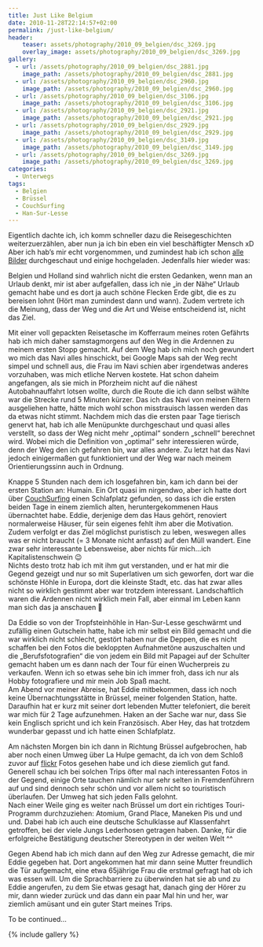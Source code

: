 ```yaml
---
title: Just Like Belgium
date: 2010-11-28T22:14:57+02:00
permalink: /just-like-belgium/
header:
    teaser: assets/photography/2010_09_belgien/dsc_3269.jpg
    overlay_image: assets/photography/2010_09_belgien/dsc_3269.jpg
gallery:
  - url: /assets/photography/2010_09_belgien/dsc_2881.jpg
    image_path: /assets/photography/2010_09_belgien/dsc_2881.jpg
  - url: /assets/photography/2010_09_belgien/dsc_2960.jpg
    image_path: /assets/photography/2010_09_belgien/dsc_2960.jpg
  - url: /assets/photography/2010_09_belgien/dsc_3106.jpg
    image_path: /assets/photography/2010_09_belgien/dsc_3106.jpg
  - url: /assets/photography/2010_09_belgien/dsc_2921.jpg
    image_path: /assets/photography/2010_09_belgien/dsc_2921.jpg
  - url: /assets/photography/2010_09_belgien/dsc_2929.jpg
    image_path: /assets/photography/2010_09_belgien/dsc_2929.jpg
  - url: /assets/photography/2010_09_belgien/dsc_3149.jpg
    image_path: /assets/photography/2010_09_belgien/dsc_3149.jpg
  - url: /assets/photography/2010_09_belgien/dsc_3269.jpg
    image_path: /assets/photography/2010_09_belgien/dsc_3269.jpg
categories:
  - Unterwegs
tags:
  - Belgien
  - Brüssel
  - CouchSurfing
  - Han-Sur-Lesse
---
```

Eigentlich dachte ich, ich komm schneller dazu die Reisegeschichten weiterzuerzählen, 
aber nun ja ich bin eben ein viel beschäftigter Mensch xD Aber ich hab’s mir echt vorgenommen, 
und zumindest hab ich schon [alle Bilder](/photography/) durchgeschaut und einige hochgeladen. Jedenfalls hier wieder was:

Belgien und Holland sind wahrlich nicht die ersten Gedanken, wenn man an Urlaub denkt, mir ist aber aufgefallen, 
dass ich nie „in der Nähe“ Urlaub gemacht habe und es dort ja auch schöne Flecken Erde gibt, 
die es zu bereisen lohnt (Hört man zumindest dann und wann). Zudem vertrete ich die Meinung, dass der Weg und die Art und Weise entscheidend ist, 
nicht das Ziel.

Mit einer voll gepackten Reisetasche im Kofferraum meines roten Gefährts hab ich mich daher samstagmorgens auf den 
Weg in die Ardennen zu meinem ersten Stopp gemacht. Auf dem Weg hab ich mich noch gewundert wo mich das Navi alles hinschickt, 
bei Google Maps sah der Weg recht simpel und schnell aus, die Frau im Navi schien aber irgendetwas anderes vorzuhaben, 
was mich etliche Nerven kostete. Hat schon daheim angefangen, als sie mich in Pforzheim nicht auf die nähest Autobahnauffahrt lotsen wollte, 
durch die Route die ich dann selbst wählte war die Strecke rund 5 Minuten kürzer. 
Das ich das Navi von meinen Eltern ausgeliehen hatte, hätte mich wohl schon misstrauisch lassen werden das da etwas nicht stimmt. 
Nachdem mich das die ersten paar Tage tierisch genervt hat, hab ich alle Menüpunkte durchgeschaut und quasi alles verstellt, 
so dass der Weg nicht mehr „optimal“ sondern „schnell“ berechnet wird. Wobei mich die Definition von „optimal“ sehr interessieren würde, 
denn der Weg den ich gefahren bin, war alles andere. Zu letzt hat das Navi jedoch einigermaßen gut funktioniert und 
der Weg war nach meinem Orientierungssinn auch in Ordnung.

Knappe 5 Stunden nach dem ich losgefahren bin, kam ich dann bei der ersten Station an: Humain. Ein Ort quasi im nirgendwo, 
aber ich hatte dort über [CouchSurfing](http://www.couchsurfing.org) einen Schlafplatz gefunden, 
so dass ich die ersten beiden Tage in einem ziemlich alten, heruntergekommenen Haus übernachtet habe. 
Eddie, derjenige dem das Haus gehört, renoviert normalerweise Häuser, für sein eigenes fehlt ihm aber die Motivation. 
Zudem verfolgt er das Ziel möglichst puristisch zu leben, weswegen alles was er nicht braucht (= 3 Monate nicht anfasst) auf den Müll wandert. 
Eine zwar sehr interessante Lebensweise, aber nichts für mich…ich Kapitalistenschwein 😉  
Nichts desto trotz hab ich mit ihm gut verstanden, und er hat mir die Gegend gezeigt und nur so mit Superlativen um sich geworfen, 
dort war die schönste Höhle in Europa, dort die kleinste Stadt, etc. das hat zwar alles nicht so wirklich gestimmt aber war trotzdem interessant. 
Landschaftlich waren die Ardennen nicht wirklich mein Fall, aber einmal im Leben kann man sich das ja anschauen 🙂  

Da Eddie so von der Tropfsteinhöhle in Han-Sur-Lesse geschwärmt und zufällig einen Gutschein hatte, 
habe ich mir selbst ein Bild gemacht und die war wirklich nicht schlecht, gestört haben nur die Deppen, 
die es nicht schaffen bei den Fotos die bekloppten Aufnahmetöne auszuschalten und die „Berufsfotografien“ die von jedem 
ein Bild mit Papagei auf der Schulter gemacht haben um es dann nach der Tour für einen Wucherpreis zu verkaufen. 
Wenn ich so etwas sehe bin ich immer froh, dass ich nur als Hobby fotografiere und mir mein Job Spaß macht.  
Am Abend vor meiner Abreise, hat Eddie mitbekommen, dass ich noch keine Übernachtungsstätte in Brüssel, meiner folgenden Station, hatte. 
Daraufhin hat er kurz mit seiner dort lebenden Mutter telefoniert, die bereit war mich für 2 Tage aufzunehmen. 
Haken an der Sache war nur, dass Sie kein Englisch spricht und ich kein Französisch. 
Aber Hey, das hat trotzdem wunderbar gepasst und ich hatte einen Schlafplatz.

Am nächsten Morgen bin ich dann in Richtung Brüssel aufgebrochen, hab aber noch einen Umweg über La Hulpe gemacht, 
da ich von dem Schloß zuvor auf [flickr](http://www.flickr.com) Fotos gesehen habe und ich diese ziemlich gut fand. 
Generell schau ich bei solchen Trips öfter mal nach interessanten Fotos in der Gegend, einige Orte tauchen nämlich 
nur sehr selten in Fremdenführern auf und sind dennoch sehr schön und vor allem nicht so touristisch überlaufen. 
Der Umweg hat sich jeden Falls gelohnt.  
Nach einer Weile ging es weiter nach Brüssel um dort ein richtiges Touri-Programm durchzuziehen: Atomium, Grand Place, Maneken Pis und und und. 
Dabei hab ich auch eine deutsche Schulklasse auf Klassenfahrt getroffen, bei der viele Jungs Lederhosen getragen haben. 
Danke, für die erfolgreiche Bestätigung deutscher Stereotypen in der weiten Welt ^^  

Gegen Abend hab ich mich dann auf den Weg zur Adresse gemacht, die mir Eddie gegeben hat. 
Dort angekommen hat mir dann seine Mutter freundlich die Tür aufgemacht, eine etwa 65jährige Frau die erstmal gefragt hat ob ich was essen will. 
Um die Sprachbarriere zu überwinden hat sie ab und zu Eddie angerufen, zu dem Sie etwas gesagt hat, danach ging der Hörer zu mir, 
dann wieder zurück und das dann ein paar Mal hin und her, war ziemlich amüsant und ein guter Start meines Trips.

To be continued…


{% include gallery %}
